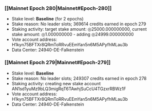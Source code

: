 ### [[Mainnet Epoch 280|Mainnet#Epoch-280]]
* Stake level: **Baseline** (for 2 epochs)
* Stake reason: No leader slots; 369614 credits earned in epoch 279
* Staking activity: target stake amount: ◎25000.000000000, current stake amount: ◎1.000000000 - adding ◎24999.000000000
* Vote account address: H1kyn75BFTXr8QRmToRRvuEEmYan5n6M5APyfhMLau3b
* Data Center: 24940-DE-Falkenstein
### [[Mainnet Epoch 279|Mainnet#Epoch-279]]
* Stake level: **Baseline**
* Stake reason: No leader slots; 249307 credits earned in epoch 278
* Staking activity: creating new stake account AN1sd1yuMz9bLQ3migRqT6TAwhjSuCcU4TGzxrRBWz1F
* Vote account address: H1kyn75BFTXr8QRmToRRvuEEmYan5n6M5APyfhMLau3b
* Data Center: 24940-DE-Falkenstein